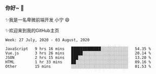 ### 你好~  👋

✨我是一名卑微前端开发 小宁 😄

✨欢迎来到我的GitHub主页
<!--
**7148505/7148505** is a ✨ _special_ ✨ repository because its `README.md` (this file) appears on your GitHub profile.

Here are some ideas to get you started:

- 🔭 I’m currently working on ...
- 🌱 I’m currently learning ...
- 👯 I’m looking to collaborate on ...
- 🤔 I’m looking for help with ...
- 💬 Ask me about ...
- 📫 How to reach me: ...
- 😄 Pronouns: ...
- ⚡ Fun fact: ...
-->

<!--START_SECTION:waka-->
```text
Week: 27 July, 2020 - 03 August, 2020

JavaScript   9 hrs 16 mins   █████████████░░░░░░░░░░░░   54.35 % 
Vue.js       3 hrs 26 mins   █████░░░░░░░░░░░░░░░░░░░░   20.14 % 
JSON         2 hrs 15 mins   ███░░░░░░░░░░░░░░░░░░░░░░   13.20 % 
HTML         1 hr 33 mins    ██░░░░░░░░░░░░░░░░░░░░░░░   09.16 % 
Other        15 mins         ░░░░░░░░░░░░░░░░░░░░░░░░░   01.53 %
```
<!--END_SECTION:waka-->